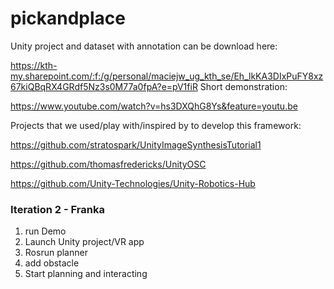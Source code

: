 # pickandplace
Unity project and dataset with annotation can be download here:

https://kth-my.sharepoint.com/:f:/g/personal/maciejw_ug_kth_se/Eh_lkKA3DIxPuFY8xz67kiQBqRX4GRdf5Nz3s0M77a0fpA?e=pV1fiR
Short demonstration:

https://www.youtube.com/watch?v=hs3DXQhG8Ys&feature=youtu.be

Projects that we used/play with/inspired by to develop this framework:

https://github.com/stratospark/UnityImageSynthesisTutorial1


https://github.com/thomasfredericks/UnityOSC


https://github.com/Unity-Technologies/Unity-Robotics-Hub


### Iteration 2 - Franka

1. run Demo
2. Launch Unity project/VR app
3. Rosrun planner
4. add obstacle
5. Start planning and interacting 
